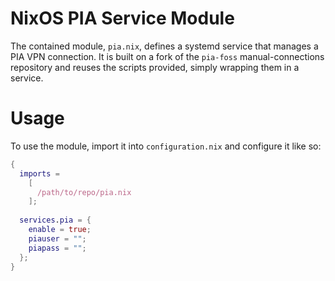 # NixOS PIA Service Module

The contained module, `pia.nix`, defines a systemd service that manages a PIA VPN connection. It is built on a fork of the `pia-foss` manual-connections repository and reuses the scripts provided, simply wrapping them in a service.

# Usage

To use the module, import it into `configuration.nix` and configure it like so:

```nix
{
  imports = 
    [
      /path/to/repo/pia.nix
    ];
  
  services.pia = {
    enable = true;
    piauser = "";
    piapass = "";
  };
}
